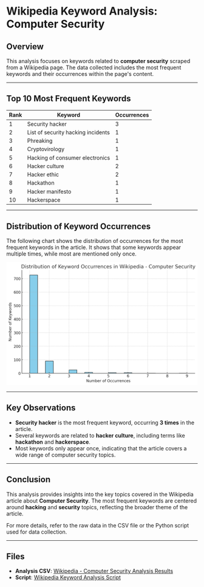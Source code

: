 # Wikipedia Keyword Analysis: Computer Security

## Overview
This analysis focuses on keywords related to **computer security** scraped from a Wikipedia page. The data collected includes the most frequent keywords and their occurrences within the page's content.

---

## Top 10 Most Frequent Keywords

| Rank | Keyword                           | Occurrences |
|------|-----------------------------------|-------------|
| 1    | Security hacker                   | 3           |
| 2    | List of security hacking incidents| 1           |
| 3    | Phreaking                          | 1           |
| 4    | Cryptovirology                    | 1           |
| 5    | Hacking of consumer electronics   | 1           |
| 6    | Hacker culture                    | 2           |
| 7    | Hacker ethic                      | 2           |
| 8    | Hackathon                          | 1           |
| 9    | Hacker manifesto                  | 1           |
| 10   | Hackerspace                       | 1           |

---

## Distribution of Keyword Occurrences
The following chart shows the distribution of occurrences for the most frequent keywords in the article. It shows that some keywords appear multiple times, while most are mentioned only once.

![Keyword Occurrences Distribution](../images/wikipedia.png)


---

## Key Observations
- **Security hacker** is the most frequent keyword, occurring **3 times** in the article.
- Several keywords are related to **hacker culture**, including terms like **hackathon** and **hackerspace**.
- Most keywords only appear once, indicating that the article covers a wide range of computer security topics.

---

## Conclusion
This analysis provides insights into the key topics covered in the Wikipedia article about **Computer Security**. The most frequent keywords are centered around **hacking** and **security** topics, reflecting the broader theme of the article.

For more details, refer to the raw data in the CSV file or the Python script used for data collection.

---

## Files
- **Analysis CSV**: [Wikipedia - Computer Security Analysis Results](../data_results/Wikipedia%20-%20Computer%20security-20250423192208.csv)
- **Script**: [Wikipedia Keyword Analysis Script](../src/wikipedia.py)
